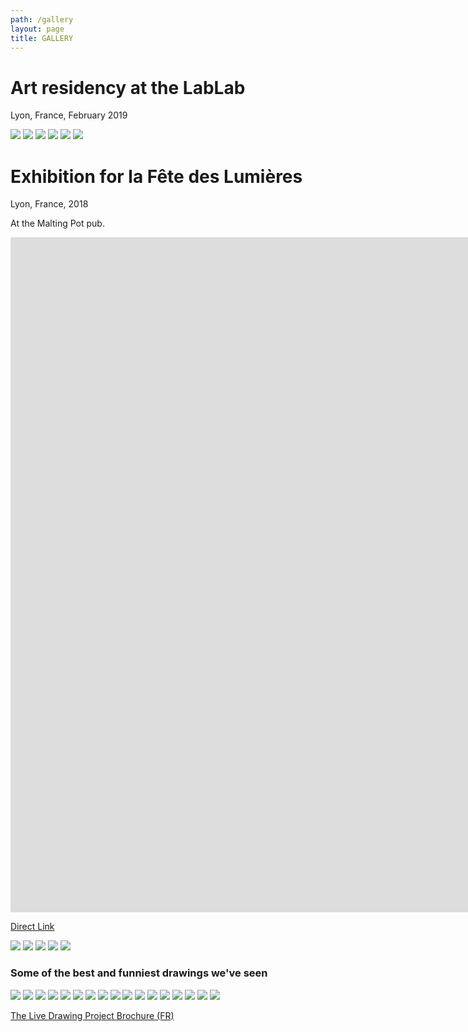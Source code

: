 ```yaml
---
path: /gallery
layout: page
title: GALLERY
---
```



# Art residency at the LabLab
Lyon, France, February 2019  

<photo-grid>
<img src="lablab/1.jpg"/>
<img src="lablab/2.jpg"/>
<img src="lablab/3.jpg"/>
<img src="lablab/4.jpg"/>
<img src="lablab/0.jpg"/>
<img src="lablab/5.jpg"/>

</photo-grid>


# Exhibition for la Fête des Lumières
Lyon, France, 2018  

At the Malting Pot pub.
<iframe src="https://player.vimeo.com/video/311653956" frameborder="0" allowfullscreen width="1920" height="1080"></iframe>

[Direct Link](https://vimeo.com/311653956)


<photo-grid>
<img src="maltingpot/1.jpg"/>
<img src="maltingpot/2.jpg"/>
<img src="maltingpot/3.jpg"/>
<img src="maltingpot/4.jpg"/>
<img src="maltingpot/5.jpg"/>
</photo-grid>

### Some of the best and funniest drawings we've seen

<photo-grid>
<img src="drawings/2.png"/>
<img src="drawings/3.png"/>
<img src="drawings/4.png"/>
<img src="drawings/5.png"/>
<img src="drawings/6.png"/>
<img src="drawings/7.png"/>
<img src="drawings/8.png"/>
<img src="drawings/9.png"/>
<img src="drawings/10.png"/>
<img src="drawings/11.png"/>
<img src="drawings/12.png"/>
<img src="drawings/13.png"/>
<img src="drawings/1.png"/>
<img src="drawings/14.png"/>
<img src="drawings/15.png"/>
<img src="drawings/16.png"/>
<img src="drawings/17.png"/>
</photo-grid>


[The Live Drawing Project Brochure (FR)](./flyer.pdf)
